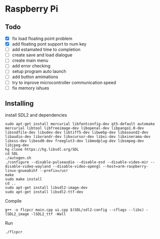 # Raspberry Pi
##  Todo
- [X] fix load floating point problem
- [X] add floating pont support to num key
- [ ] add estamated time to completion
- [ ] create save and load dialogue
- [ ] create main menu
- [ ] add error checking
- [ ] setup program auto launch
- [ ] add button amimations
- [ ] try to inprove microcontroller communication speed
- [ ] fix memory ishues
## Installing
install SDL2 and dependencies
```
sudo apt-get install mercurial libfontconfig-dev qt5-default automake mercurial libtool libfreeimage-dev libopenal-dev libpango1.0-dev libsndfile-dev libudev-dev libtiff5-dev libwebp-dev libasound2-dev libaudio-dev libxrandr-dev libxcursor-dev libxi-dev libxinerama-dev libxss-dev libesd0-dev freeglut3-dev libmodplug-dev libsmpeg-dev libjpeg-dev
hg clone https://hg.libsdl.org/SDL
cd SDL
./autogen.sh
./configure --disable-pulseaudio --disable-esd --disable-video-mir --disable-video-wayland --disable-video-opengl --host=arm-raspberry-linux-gnueabihf --prefix=/usr
make
sudo make install
cd ..
sudo apt-get install libsdl2-image-dev
sudo apt-get install libsdl2-ttf-dev
```
Compile
```
g++ -o flcpcr main.cpp ui.cpp $(SDL/sdl2-config --cflags --libs) -lSDL2_image -lSDL2_ttf -Wall
```
Run
```
./flcpcr
```
